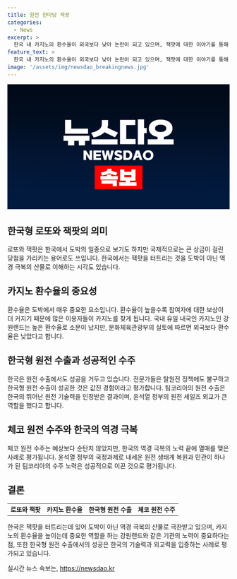 ```yaml
---
title: 원전 한마당 잭팟
categories:
  - News
excerpt: >
  한국 내 카지노의 환수율이 외국보다 낮아 논란이 되고 있으며, 잭팟에 대한 이야기를 통해 한국의 잭팟 수주 성공 사례를 소개하고 있다. 한국형 원전 수출이 어려움에 부딪혀왔지만, 윤석열 정부의 노력과 원전 생태계 복원을 통해 성공을 거뒀다는 내용을 다루고 있다. 이러한 성과가 도박이 아닌 역경 극복의 결과로 볼 수 있다는 견해가 담겨 있다.
feature_text: >
  한국 내 카지노의 환수율이 외국보다 낮아 논란이 되고 있으며, 잭팟에 대한 이야기를 통해 한국의 잭팟 수주 성공 사례를 소개하고 있다. 한국형 원전 수출이 어려움에 부딪혀왔지만, 윤석열 정부의 노력과 원전 생태계 복원을 통해 성공을 거뒀다는 내용을 다루고 있다. 이러한 성과가 도박이 아닌 역경 극복의 결과로 볼 수 있다는 견해가 담겨 있다.
image: '/assets/img/newsdao_breakingnews.jpg'
---
```


<p><img src="/assets/img/newsdao_breakingnews.jpg" alt="implanttips 속보" /></p>

<h2 data-ke-size="size26">한국형 로또와 잭팟의 의미</h2>

<p data-ke-size="size16">로또와 잭팟은 한국에서 도박의 일종으로 보기도 하지만 국제적으로는 큰 상금이 걸린 당첨을 가리키는 용어로도 쓰입니다. 한국에서는 잭팟을 터트리는 것을 도박이 아닌 역경 극복의 산물로 이해하는 시각도 있습니다.</p>

<h2 data-ke-size="size26">카지노 환수율의 중요성</h2>

<p data-ke-size="size16">환수율은 도박에서 매우 중요한 요소입니다. 환수율이 높을수록 참여자에 대한 보상이 더 커지기 때문에 많은 이용자들이 카지노를 찾게 됩니다. 국내 유일 내국인 카지노인 강원랜드는 높은 환수율로 소문이 났지만, 문화체육관광부의 실토에 따르면 외국보다 환수율은 낮았다고 합니다.</p>

<h2 data-ke-size="size26">한국형 원전 수출과 성공적인 수주</h2>

<p data-ke-size="size16">한국은 원전 수출에서도 성공을 거두고 있습니다. 전문가들은 탈원전 정책에도 불구하고 한국형 원전 수출이 성공한 것은 값진 경험이라고 평가합니다. 팀코리아의 원전 수출은 한국의 뛰어난 원전 기술력을 인정받은 결과이며, 윤석열 정부의 원전 세일즈 외교가 큰 역할을 했다고 합니다.</p>

<h2 data-ke-size="size26">체코 원전 수주와 한국의 역경 극복</h2>

<p data-ke-size="size16">체코 원전 수주는 예상보다 순탄치 않았지만, 한국의 역경 극복의 노력 끝에 열매를 맺은 사례로 평가됩니다. 윤석열 정부의 국정과제로 내세운 원전 생태계 복원과 민관이 하나가 된 팀코리아의 수주 노력은 성공적으로 이끈 것으로 평가됩니다.</p>

<h2 data-ke-size="size26">결론</h2>

<table>
    <tbody>
        <tr>
            <td style="text-align: center; height: 17px;"><b>로또와 잭팟</b></td>
            <td style="text-align: center; height: 17px;"><b>카지노 환수율</b></td>
            <td style="text-align: center; height: 17px;"><b>한국형 원전 수출</b></td>
            <td style="text-align: center; height: 17px;"><b>체코 원전 수주</b></td>
        </tr>
    </tbody>
</table>

<p data-ke-size="size16">한국은 잭팟을 터트리는데 있어 도박이 아닌 역경 극복의 산물로 극찬받고 있으며, 카지노의 환수율을 높이는데 중요한 역할을 하는 강원랜드와 같은 기관의 노력이 중요하다는 점, 또한 한국형 원전 수출에서의 성공은 한국의 기술력과 외교력을 입증하는 사례로 평가되고 있습니다.</p>
실시간 뉴스 속보는, <a href="https://newsdao.kr" rel="dofollow">https://newsdao.kr</a>


